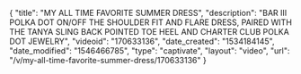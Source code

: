{
    "title": "MY ALL TIME FAVORITE SUMMER DRESS",
    "description": "BAR III POLKA DOT ON\/OFF THE SHOULDER FIT AND FLARE DRESS, PAIRED WITH THE TANYA SLING BACK POINTED TOE HEEL AND CHARTER CLUB POLKA DOT JEWELRY",
    "videoid": "170633136",
    "date_created": "1534184145",
    "date_modified": "1546466785",
    "type": "captivate",
    "layout": "video",
    "url": "\/v\/my-all-time-favorite-summer-dress\/170633136"
}